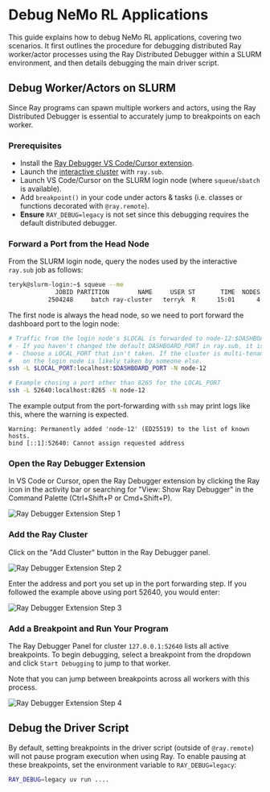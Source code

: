 # Debug NeMo RL Applications

This guide explains how to debug NeMo RL applications, covering two scenarios. It first outlines the procedure for debugging distributed Ray worker/actor processes using the Ray Distributed Debugger within a SLURM environment, and then details debugging the main driver script.

## Debug Worker/Actors on SLURM

Since Ray programs can spawn multiple workers and actors, using the Ray Distributed Debugger is essential to accurately jump to breakpoints on each worker.

### Prerequisites

* Install the [Ray Debugger VS Code/Cursor extension](https://docs.ray.io/en/latest/ray-observability/ray-distributed-debugger.html).
* Launch the [interactive cluster](../../get-started/cluster.md#interactive-launching) with `ray.sub`.
* Launch VS Code/Cursor on the SLURM login node (where `squeue`/`sbatch` is available).
* Add `breakpoint()` in your code under actors & tasks (i.e. classes or functions decorated with `@ray.remote`).
* **Ensure** `RAY_DEBUG=legacy` is not set since this debugging requires the default distributed debugger.

### Forward a Port from the Head Node

From the SLURM login node, query the nodes used by the interactive `ray.sub` job as follows:

```sh
teryk@slurm-login:~$ squeue --me
             JOBID PARTITION        NAME     USER ST       TIME  NODES NODELIST(REASON)
           2504248     batch ray-cluster   terryk  R      15:01      4 node-12,node-[22,30],node-49
```

The first node is always the head node, so we need to port forward the dashboard port to the login node:

```sh
# Traffic from the login node's $LOCAL is forwarded to node-12:$DASHBOARD_PORT
# - If you haven't changed the default DASHBOARD_PORT in ray.sub, it is likely 8265
# - Choose a LOCAL_PORT that isn't taken. If the cluster is multi-tenant, 8265
#   on the login node is likely taken by someone else.
ssh -L $LOCAL_PORT:localhost:$DASHBOARD_PORT -N node-12

# Example chosing a port other than 8265 for the LOCAL_PORT
ssh -L 52640:localhost:8265 -N node-12
```

The example output from the port-forwarding with `ssh` may print logs like this, where the warning is expected.

```text
Warning: Permanently added 'node-12' (ED25519) to the list of known hosts.
bind [::1]:52640: Cannot assign requested address
```

### Open the Ray Debugger Extension

In VS Code or Cursor, open the Ray Debugger extension by clicking the Ray icon in the activity bar or searching for "View: Show Ray Debugger" in the Command Palette (Ctrl+Shift+P or Cmd+Shift+P).

![Ray Debugger Extension Step 1](./assets/ray-debug-step1.png)

### Add the Ray Cluster

Click on the "Add Cluster" button in the Ray Debugger panel.

![Ray Debugger Extension Step 2](./assets/ray-debug-step2.png)

Enter the address and port you set up in the port forwarding step. If you followed the example above using port 52640, you would enter:

![Ray Debugger Extension Step 3](./assets/ray-debug-step3.png)

### Add a Breakpoint and Run Your Program

The Ray Debugger Panel for cluster `127.0.0.1:52640` lists all active breakpoints. To begin debugging, select a breakpoint from the dropdown and click `Start Debugging` to jump to that worker.

Note that you can jump between breakpoints across all workers with this process.

![Ray Debugger Extension Step 4](./assets/ray-debug-step4.png)

## Debug the Driver Script

By default, setting breakpoints in the driver script (outside of  `@ray.remote`) will not pause program execution when using Ray. To enable pausing at these breakpoints, set the environment variable to `RAY_DEBUG=legacy`:

```sh
RAY_DEBUG=legacy uv run ....
```
